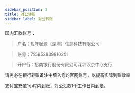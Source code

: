 ```yaml
---
sidebar_position: 3
title: 对公转账
sidebar_label: 对公转账
---
```

国内汇款帐号：

>户名：矩阵起源（深圳）信息科技有限公司

>账号：755952839810201

>开户行：招商银行股份有限公司深圳汉京中心支行


请务必在银行转账备注中填入您的官网账号，以提高实际到账效率

支付宝充值1小时内到账，对公汇款1个工作日内到账。